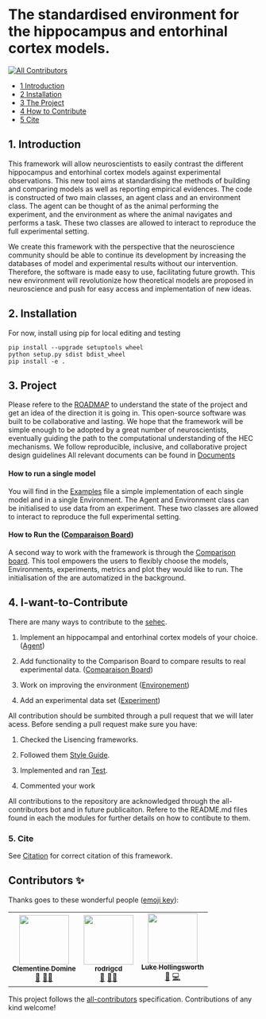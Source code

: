 # The  standardised environment for the hippocampus and entorhinal cortex models. 
<!-- ALL-CONTRIBUTORS-BADGE:START - Do not remove or modify this section -->
[![All Contributors](https://img.shields.io/badge/all_contributors-3-orange.svg?style=flat-square)](#contributors-)
<!-- ALL-CONTRIBUTORS-BADGE:END -->



* [1 Introduction](#1-Introduction)
* [2 Installation ](#2-Installation)
* [3 The Project](#3-Project)
* [4 How to Contribute](#4-I-want-to-Contribute)
* [5 Cite ](#5-Cite)

## 1. Introduction

This framework will allow neuroscientists to easily contrast the different hippocampus and entorhinal cortex models against experimental observations. This new tool aims at standardising the methods of building and comparing models as well as reporting empirical evidences. The code is constructed of two main classes, an agent class and an environment class.  The agent can be thought of as the animal performing the experiment, and the environment as where the animal navigates and performs a task.  These two classes are allowed to interact to reproduce the full experimental setting.

We create this framework with the perspective that the neuroscience community should be able to continue its development by increasing the databases of model and experimental results without our intervention. Therefore, the software is made easy to use, facilitating future growth. This new environment will revolutionize how theoretical models are proposed in neuroscience and push for easy access and implementation of new ideas. 

## 2. Installation
For now, install using pip for local editing and testing
```
pip install --upgrade setuptools wheel 
python setup.py sdist bdist_wheel
pip install -e .
```

## 3. Project
Please refere to the [ROADMAP](https://github.com/ClementineDomine/EHC_model_comparison/blob/main/documents/ROADMAP.md) to understand the state of the project and get an idea of the direction it is going in.  This open-source software was built to be collaborative and lasting. We hope that the framework will be simple enough to be adopted by a great number of neuroscientists, eventually guiding the path to the computational understanding of the HEC mechanisms. We follow reproducible, inclusive, and collaborative project design guidelines All relevant documents can be found in [Documents](https://github.com/ClementineDomine/EHC_model_comparison/blob/main/documents/)

#### How to run a single model
You will find in the [Examples](https://github.com/ClementineDomine/EHC_model_comparison/tree/main/examples) file a simple implementation of each single model and in a single Environment. The Agent and Environment class can be initialised to use data from an experiment. These two classes are allowed to interact to reproduce the full experimental setting. 

#### How to Run the ([Comparaison Board]())

A second way to work with the framework is through the [Comparison board](). This tool empowers the users to flexibly choose the models, Environments, experiments, metrics and plot they would like to run. The initialisation of the   are automatized in the background. 

## 4. I-want-to-Contribute

There are many ways to contribute to the [sehec](https://github.com/ClementineDomine/EHC_model_comparison/tree/main/sehec). 

 1. Implement an hippocampal and entorhinal cortex models of your choice. ([Agent](https://github.com/ClementineDomine/EHC_model_comparison/tree/main/sehec/models))
    
 2. Add functionality to the Comparison Board to compare results to real experimental data. ([Comparaison Board]())
    
 3. Work on improving the environment ([Environement](https://github.com/ClementineDomine/EHC_model_comparison/tree/main/sehec/envs/arena))
    
 4. Add an experimental data set ([Experiment](https://github.com/ClementineDomine/EHC_model_comparison/tree/main/sehec/envs/experiment))

All contribution should be sumbited through a pull request that we will later acess. 
Before sending a pull request make sure you have: 

1. Checked the Lisencing frameworks. 

2. Followed them [Style Guide](https://github.com/ClementineDomine/EHC_model_comparison/tree/main/Documents).

3. Implemented and ran [Test](https://github.com/ClementineDomine/EHC_model_comparison/tree/main/sehec/test).

4. Commented your work 
    
All contributions to the repository are acknowledged through the all-contributors bot and in future publicaiton.
Refere to the README.md files found in each the modules for further details on how to contibute to them.


### 5. Cite 

See [Citation](https://github.com/ClementineDomine/EHC_model_comparison/blob/main/documents/CITATION.cff) for correct citation of this framework. 

## Contributors ✨

Thanks goes to these wonderful people ([emoji key](https://allcontributors.org/docs/en/emoji-key)):

<!-- ALL-CONTRIBUTORS-LIST:START - Do not remove or modify this section -->
<!-- prettier-ignore-start -->
<!-- markdownlint-disable -->
<table>
  <tr>
    <td align="center"><a href="https://github.com/ClementineDomine"><img src="https://avatars.githubusercontent.com/u/18595111?v=4?s=100" width="100px;" alt=""/><br /><sub><b>Clementine Domine</b></sub></a><br /><a href="#design-ClementineDomine" title="Design">🎨</a> <a href="#mentoring-ClementineDomine" title="Mentoring">🧑‍🏫</a></td>
    <td align="center"><a href="https://github.com/rodrigcd"><img src="https://avatars.githubusercontent.com/u/22643681?v=4?s=100" width="100px;" alt=""/><br /><sub><b>rodrigcd</b></sub></a><br /><a href="#design-rodrigcd" title="Design">🎨</a> <a href="#mentoring-rodrigcd" title="Mentoring">🧑‍🏫</a></td>
    <td align="center"><a href="https://github.com/LukeHollingsworth"><img src="https://avatars.githubusercontent.com/u/93782020?v=4?s=100" width="100px;" alt=""/><br /><sub><b>Luke Hollingsworth</b></sub></a><br /><a href="https://github.com/ClementineDomine/EHC_model_comparison/commits?author=LukeHollingsworth" title="Documentation">📖</a> <a href="https://github.com/ClementineDomine/EHC_model_comparison/commits?author=LukeHollingsworth" title="Code">💻</a></td>
  </tr>
</table>

<!-- markdownlint-restore -->
<!-- prettier-ignore-end -->

<!-- ALL-CONTRIBUTORS-LIST:END -->

This project follows the [all-contributors](https://github.com/all-contributors/all-contributors) specification. Contributions of any kind welcome!
